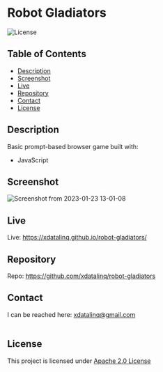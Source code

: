   # Robot Gladiators
  ![License](https://img.shields.io/badge/License-Apache_2.0-blue.svg)
  
  ## Table of Contents
  * [Description](#description)
  * [Screenshot](#screenshot)
  * [Live](#Live)
  * [Repository](#repository)
  * [Contact](#contact)
  * [License](#license)

  ## Description
  Basic prompt-based browser game built with:
  * JavaScript
  
  ## Screenshot
  ![Screenshot from 2023-01-23 13-01-08](https://user-images.githubusercontent.com/89672040/214115312-49c3ce16-77ed-4828-996f-d633d7eb2e83.png)
  
  ## Live
  Live: https://xdatalinq.github.io/robot-gladiators/
  
  ## Repository
  Repo: https://github.com/xdatalinq/robot-gladiators
  
  ## Contact
  I can be reached here: [xdatalinq@gmail.com](xdatalinq@gmail.com)
 <br></br>
    
  ## License
  This project is licensed under [Apache 2.0 License](https://opensource.org/licenses/Apache-2.0)
